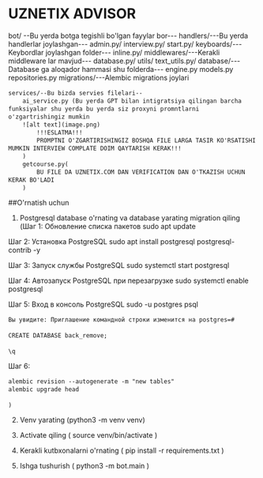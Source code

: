 # UZNETIX ADVISOR


bot/ --Bu yerda botga tegishli bo'lgan fayylar bor---
    handlers/---Bu yerda handlerlar joylashgan---
        admin.py/
        interview.py/
        start.py/
    keyboards/---Keybordlar joylashgan folder---
        inline.py/
    middlewares/---Kerakli middleware lar mavjud---
        database.py/
    utils/
        text_utils.py/
    database/---Database ga aloqador hammasi shu folderda---
        engine.py
        models.py
        repositories.py
    migrations/---Alembic migrations joylari

    services/--Bu bizda servies filelari--
        ai_service.py (Bu yerda GPT bilan intigratsiya qilingan barcha funksiyalar shu yerda bu yerda siz proxyni promntlarni o'zgartrishingiz mumkin
        ![alt text](image.png)
            !!!ESLATMA!!!  
            PROMPTNI O'ZGARTIRISHINGIZ BOSHQA FILE LARGA TASIR KO'RSATISHI MUMKIN INTERVIEW COMPLATE DOIM QAYTARISH KERAK!!!
        )
        getcourse.py(
            BU FILE DA UZNETIX.COM DAN VERIFICATION DAN O'TKAZISH UCHUN KERAK BO'LADI
        )




##O'rnatish uchun

1) Postgresql database o'rnating va database yarating migration qiling 
 (Шаг 1: Обновление списка пакетов
	sudo apt update

Шаг 2: Установка PostgreSQL
	sudo apt install postgresql postgresql-contrib -y

Шаг 3: Запуск службы PostgreSQL
	sudo systemctl start postgresql

Шаг 4: Автозапуск PostgreSQL при перезагрузке
	sudo systemctl enable postgresql

Шаг 5: Вход в консоль PostgreSQL
	sudo -u postgres psql
	
	Вы увидите: Приглашение командной строки изменится на postgres=#
	
	CREATE DATABASE back_remove;
	
	\q

Шаг 6:

	alembic revision --autogenerate -m "new tables"
	alembic upgrade head
    
    )

2) Venv yarating (python3 -m venv venv)

3) Activate qiling (
    source venv/bin/activate 
    )

4) Kerakli kutbxonalarni o'rnating (
    pip install -r requirements.txt
)

5) Ishga tushurish (
    python3 -m bot.main
)

